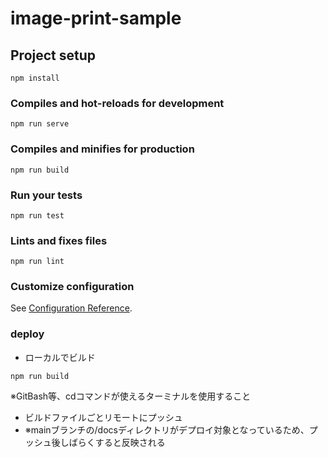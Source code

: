 # image-print-sample

## Project setup
```
npm install
```

### Compiles and hot-reloads for development
```
npm run serve
```

### Compiles and minifies for production
```
npm run build
```

### Run your tests
```
npm run test
```

### Lints and fixes files
```
npm run lint
```

### Customize configuration
See [Configuration Reference](https://cli.vuejs.org/config/).

### deploy

- ローカルでビルド

```
npm run build
```

※GitBash等、cdコマンドが使えるターミナルを使用すること

- ビルドファイルごとリモートにプッシュ
- ※mainブランチの/docsディレクトリがデプロイ対象となっているため、プッシュ後しばらくすると反映される
